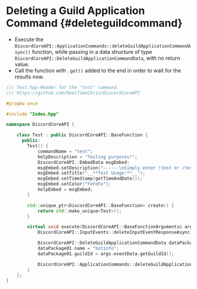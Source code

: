 Deleting a Guild Application Command {#deleteguildcommand}
=============
- Execute the `DiscordCoreAPI::ApplicationCommands::deleteGuildApplicationCommandAsync()` function, while passing in a data structure of type `DiscordCoreAPI::DeleteGuildApplicationCommandData`, with no return value.
- Call the function with `.get()` added to the end in order to wait for the results now.

```cpp
/// Test.hpp-Header for the "test" command.
/// https://github.com/RealTimeChris/DiscordCoreAPI

#pragma once

#include "Index.hpp"

namespace DiscordCoreAPI {

	class Test : public DiscordCoreAPI::BaseFunction {
	  public:
		Test() {
			commandName = "test";
			helpDescription = "Testing purposes!";
			DiscordCoreAPI::EmbedData msgEmbed;
			msgEmbed.setDescription("------\nSimply enter !test or /test!\n------");
			msgEmbed.setTitle("__**Test Usage:**__");
			msgEmbed.setTimeStamp(getTimeAndDate());
			msgEmbed.setColor("FeFeFe");
			helpEmbed = msgEmbed;
		}

		std::unique_ptr<DiscordCoreAPI::BaseFunction> create() {
			return std::make_unique<Test>();
		}

		virtual void execute(DiscordCoreAPI::BaseFunctionArguments& args) {
			DiscordCoreAPI::InputEvents::deleteInputEventResponseAsync(args.eventData);

			DiscordCoreAPI::DeleteGuildApplicationCommandData dataPackage01;
			dataPackage01.name = "botinfo";
			dataPackage01.guildId = args.eventData.getGuildId();

			DiscordCoreAPI::ApplicationCommands::deleteGuildApplicationCommandAsync(dataPackage01).get();
		}
	};
}
```